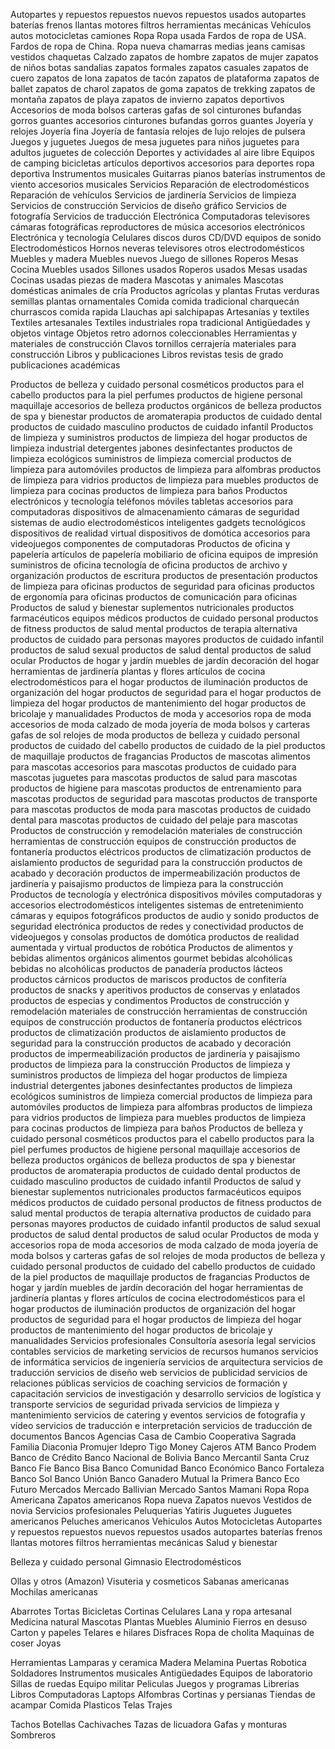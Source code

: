 Autopartes y repuestos
repuestos nuevos
repuestos usados
autopartes
baterías
frenos
llantas
motores
filtros
herramientas mecánicas
Vehículos
autos
motocicletas
camiones
Ropa
Ropa usada
Fardos de ropa de USA.
Fardos de ropa de China.
Ropa nueva
chamarras
medias
jeans
camisas
vestidos
chaquetas
Calzado
zapatos de hombre
zapatos de mujer
zapatos de niños
botas
sandalias
zapatos formales
zapatos casuales
zapatos de cuero
zapatos de lona
zapatos de tacón
zapatos de plataforma
zapatos de ballet
zapatos de charol
zapatos de goma
zapatos de trekking
zapatos de montaña
zapatos de playa
zapatos de invierno
zapatos deportivos
Accesorios de moda
bolsos
carteras
gafas de sol
cinturones
bufandas
gorros
guantes
accesorios
cinturones
bufandas
gorros
guantes
Joyería y relojes
Joyería fina
Joyería de fantasía
relojes de lujo
relojes de pulsera
Juegos y juguetes
Juegos de mesa
juguetes para niños
juguetes para adultos
juguetes de colección
Deportes y actividades al aire libre
Equipos de camping
bicicletas
artículos deportivos
accesorios para deportes
ropa deportiva
Instrumentos musicales
Guitarras
pianos
baterías
instrumentos de viento
accesorios musicales
Servicios
Reparación de electrodomésticos
Reparación de vehículos
Servicios de jardinería
Servicios de limpieza
Servicios de construcción
Servicios de diseño gráfico
Servicios de fotografía
Servicios de traducción
Electrónica
Computadoras
televisores
cámaras fotográficas
reproductores de música
accesorios electrónicos
Electrónica y tecnología
Celulares
discos duros
CD/DVD
equipos de sonido
Electrodomésticos
Hornos
neveras
televisores
otros electrodomésticos
Muebles y madera
Muebles nuevos
Juego de sillones
Roperos
Mesas
Cocina
Muebles usados
Sillones usados
Roperos usados
Mesas usadas
Cocinas usadas
piezas de madera
Mascotas y animales
Mascotas domésticas
animales de cría
Productos agrícolas y plantas
Frutas
verduras
semillas
plantas ornamentales
Comida
comida tradicional
charquecán
churrascos
comida rapida
Llauchas
api
salchipapas
Artesanías y textiles
Textiles artesanales
Textiles industriales
ropa tradicional
Antigüedades y objetos vintage
Objetos retro
adornos
coleccionables
Herramientas y materiales de construcción
Clavos
tornillos
cerrajería
materiales para construcción
Libros y publicaciones
Libros
revistas
tesis de grado
publicaciones académicas

Productos de belleza y cuidado personal
cosméticos
productos para el cabello
productos para la piel
perfumes
productos de higiene personal
maquillaje
accesorios de belleza
productos orgánicos de belleza
productos de spa y bienestar
productos de aromaterapia
productos de cuidado dental
productos de cuidado masculino
productos de cuidado infantil
Productos de limpieza y suministros
productos de limpieza del hogar
productos de limpieza industrial
detergentes
jabones
desinfectantes
productos de limpieza ecológicos
suministros de limpieza comercial
productos de limpieza para automóviles
productos de limpieza para alfombras
productos de limpieza para vidrios
productos de limpieza para muebles
productos de limpieza para cocinas
productos de limpieza para baños
Productos electrónicos y tecnología
teléfonos móviles
tabletas
accesorios para computadoras
dispositivos de almacenamiento
cámaras de seguridad
sistemas de audio
electrodomésticos inteligentes
gadgets tecnológicos
dispositivos de realidad virtual
dispositivos de domótica
accesorios para videojuegos
componentes de computadoras
Productos de oficina y papelería
artículos de papelería
mobiliario de oficina
equipos de impresión
suministros de oficina
tecnología de oficina
productos de archivo y organización
productos de escritura
productos de presentación
productos de limpieza para oficinas
productos de seguridad para oficinas
productos de ergonomía para oficinas
productos de comunicación para oficinas
Productos de salud y bienestar
suplementos nutricionales
productos farmacéuticos
equipos médicos
productos de cuidado personal
productos de fitness
productos de salud mental
productos de terapia alternativa
productos de cuidado para personas mayores
productos de cuidado infantil
productos de salud sexual
productos de salud dental
productos de salud ocular
Productos de hogar y jardín
muebles de jardín
decoración del hogar
herramientas de jardinería
plantas y flores
artículos de cocina
electrodomésticos para el hogar
productos de iluminación
productos de organización del hogar
productos de seguridad para el hogar
productos de limpieza del hogar
productos de mantenimiento del hogar
productos de bricolaje y manualidades
Productos de moda y accesorios
ropa de moda
accesorios de moda
calzado de moda
joyería de moda
bolsos y carteras
gafas de sol
relojes de moda
productos de belleza y cuidado personal
productos de cuidado del cabello
productos de cuidado de la piel
productos de maquillaje
productos de fragancias
Productos de mascotas
alimentos para mascotas
accesorios para mascotas
productos de cuidado para mascotas
juguetes para mascotas
productos de salud para mascotas
productos de higiene para mascotas
productos de entrenamiento para mascotas
productos de seguridad para mascotas
productos de transporte para mascotas
productos de moda para mascotas
productos de cuidado dental para mascotas
productos de cuidado del pelaje para mascotas
Productos de construcción y remodelación
materiales de construcción
herramientas de construcción
equipos de construcción
productos de fontanería
productos eléctricos
productos de climatización
productos de aislamiento
productos de seguridad para la construcción
productos de acabado y decoración
productos de impermeabilización
productos de jardinería y paisajismo
productos de limpieza para la construcción
Productos de tecnología y electrónica
dispositivos móviles
computadoras y accesorios
electrodomésticos inteligentes
sistemas de entretenimiento
cámaras y equipos fotográficos
productos de audio y sonido
productos de seguridad electrónica
productos de redes y conectividad
productos de videojuegos y consolas
productos de domótica
productos de realidad aumentada y virtual
productos de robótica
Productos de alimentos y bebidas
alimentos orgánicos
alimentos gourmet
bebidas alcohólicas
bebidas no alcohólicas
productos de panadería
productos lácteos
productos cárnicos
productos de mariscos
productos de confitería
productos de snacks y aperitivos
productos de conservas y enlatados
productos de especias y condimentos
Productos de construcción y remodelación
materiales de construcción
herramientas de construcción
equipos de construcción
productos de fontanería
productos eléctricos
productos de climatización
productos de aislamiento
productos de seguridad para la construcción
productos de acabado y decoración
productos de impermeabilización
productos de jardinería y paisajismo
productos de limpieza para la construcción
Productos de limpieza y suministros
productos de limpieza del hogar
productos de limpieza industrial
detergentes
jabones
desinfectantes
productos de limpieza ecológicos
suministros de limpieza comercial
productos de limpieza para automóviles
productos de limpieza para alfombras
productos de limpieza para vidrios
productos de limpieza para muebles
productos de limpieza para cocinas
productos de limpieza para baños
Productos de belleza y cuidado personal
cosméticos
productos para el cabello
productos para la piel
perfumes
productos de higiene personal
maquillaje
accesorios de belleza
productos orgánicos de belleza
productos de spa y bienestar
productos de aromaterapia
productos de cuidado dental
productos de cuidado masculino
productos de cuidado infantil
Productos de salud y bienestar
suplementos nutricionales
productos farmacéuticos
equipos médicos
productos de cuidado personal
productos de fitness
productos de salud mental
productos de terapia alternativa
productos de cuidado para personas mayores
productos de cuidado infantil
productos de salud sexual
productos de salud dental
productos de salud ocular
Productos de moda y accesorios
ropa de moda
accesorios de moda
calzado de moda
joyería de moda
bolsos y carteras
gafas de sol
relojes de moda
productos de belleza y cuidado personal
productos de cuidado del cabello
productos de cuidado de la piel
productos de maquillaje
productos de fragancias
Productos de hogar y jardín
muebles de jardín
decoración del hogar
herramientas de jardinería
plantas y flores
artículos de cocina
electrodomésticos para el hogar
productos de iluminación
productos de organización del hogar
productos de seguridad para el hogar
productos de limpieza del hogar
productos de mantenimiento del hogar
productos de bricolaje y manualidades
Servicios profesionales
Consultoría
asesoría legal
servicios contables
servicios de marketing
servicios de recursos humanos
servicios de informática
servicios de ingeniería
servicios de arquitectura
servicios de traducción
servicios de diseño web
servicios de publicidad
servicios de relaciones públicas
servicios de coaching
servicios de formación y capacitación
servicios de investigación y desarrollo
servicios de logística y transporte
servicios de seguridad privada
servicios de limpieza y mantenimiento
servicios de catering y eventos
servicios de fotografía y vídeo
servicios de traducción e interpretación
servicios de traducción de documentos
Bancos
Agencias
Casa de Cambio
Cooperativa Sagrada Familia
Diaconia
Promujer
Idepro
Tigo Money
Cajeros ATM
Banco Prodem
Banco de Crédito
Banco Nacional de Bolivia
Banco Mercantil Santa Cruz
Banco Fie
Banco Bisa
Banco Comunidad
Banco Económico
Banco Fortaleza
Banco Sol
Banco Unión
Banco Ganadero
Mutual la Primera
Banco Eco Futuro
Mercados
Mercado Ballivian
Mercado Santos Mamani
Ropa
Ropa Americana
Zapatos americanos
Ropa nueva
Zapatos nuevos
Vestidos de novia
Servicios profesionales
Peluquerias
Yatiris
Juguetes
Juguetes americanos
Peluches americanos
Vehiculos
Autos
Motocicletas
Autopartes y repuestos
repuestos nuevos
repuestos usados
autopartes
baterías
frenos
llantas
motores
filtros
herramientas mecánicas
Salud y bienestar

Belleza y cuidado personal
Gimnasio
Electrodomésticos

Ollas y otros (Amazon)
Visuteria y cosmeticos
Sabanas americanas
Mochilas americanas

Abarrotes
Tortas
Bicicletas
Cortinas
Celulares
Lana y ropa artesanal
Medicina natural
Mascotas
Plantas
Muebles
Aluminio
Fierros en desuso
Carton y papeles
Telares e hilares
Disfraces
Ropa de cholita
Maquinas de coser
Joyas

Herramientas
Lamparas y ceramica
Madera
Melamina
Puertas
Robotica
Soldadores
Instrumentos musicales
Antigüedades
Equipos de laboratorio
Sillas de ruedas
Equipo militar
Peliculas
Juegos y programas
Librerias
Libros
Computadoras
Laptops
Alfombras
Cortinas y persianas
Tiendas de acampar
Comida
Plasticos
Telas
Trajes

Tachos
Botellas
Cachivaches
Tazas de licuadora
Gafas y monturas
Sombreros
